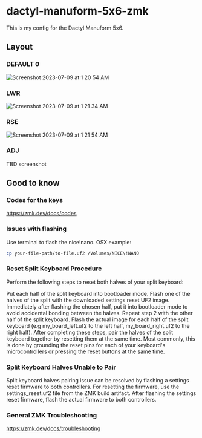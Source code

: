 # dactyl-manuform-5x6-zmk

This is my config for the Dactyl Manuform 5x6.

## Layout
### DEFAULT 0
![Screenshot 2023-07-09 at 1 20 54 AM](https://github.com/nidzola/dactyl-manuform-5x6-zmk/assets/3450224/97fbda14-c02e-49ac-bf4e-c979eccc10ae)

### LWR
![Screenshot 2023-07-09 at 1 21 34 AM](https://github.com/nidzola/dactyl-manuform-5x6-zmk/assets/3450224/5adf8530-5e0b-4c2d-b56b-56d2dbff1a4b)

### RSE
![Screenshot 2023-07-09 at 1 21 54 AM](https://github.com/nidzola/dactyl-manuform-5x6-zmk/assets/3450224/deaca9ed-2b0d-44b6-a363-5034b9309f7b)

### ADJ
TBD screenshot


## Good to know

### Codes for the keys
https://zmk.dev/docs/codes

### Issues with flashing
Use terminal to flash the nice!nano.
OSX example:
```bash
cp your-file-path/to-file.uf2 /Volumes/NICE\!NANO
```

### Reset Split Keyboard Procedure
Perform the following steps to reset both halves of your split keyboard:

Put each half of the split keyboard into bootloader mode.
Flash one of the halves of the split with the downloaded settings reset UF2 image. Immediately after flashing the chosen half, put it into bootloader mode to avoid accidental bonding between the halves.
Repeat step 2 with the other half of the split keyboard.
Flash the actual image for each half of the split keyboard (e.g my_board_left.uf2 to the left half, my_board_right.uf2 to the right half).
After completing these steps, pair the halves of the split keyboard together by resetting them at the same time. Most commonly, this is done by grounding the reset pins for each of your keyboard's microcontrollers or pressing the reset buttons at the same time.

### Split Keyboard Halves Unable to Pair
Split keyboard halves pairing issue can be resolved by flashing a settings reset firmware to both controllers. For resetting the firmware, use the settings_reset.uf2 file from the ZMK build artifact. After flashing the settings reset firmware, flash the actual firmware to both controllers.

### General ZMK Troubleshooting
https://zmk.dev/docs/troubleshooting

